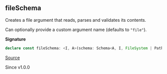 ## fileSchema

Creates a file argument that reads, parses and validates its contents.

Can optionally provide a custom argument name (defaults to `"file"`).

**Signature**

```ts
declare const fileSchema: <I, A>(schema: Schema<A, I, FileSystem | Path | Terminal>, config?: Args.FormatArgsConfig | undefined) => Args<A>
```

[Source](https://github.com/Effect-TS/effect/tree/main/packages/cli/src/Args.ts#L256)

Since v1.0.0
